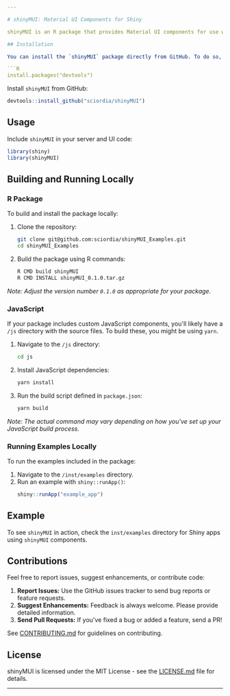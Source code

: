 ```yaml
---

# shinyMUI: Material UI Components for Shiny

shinyMUI is an R package that provides Material UI components for use within Shiny applications. This package allows you to create more engaging and visually appealing user interfaces by leveraging the Material Design system.

## Installation

You can install the `shinyMUI` package directly from GitHub. To do so, you'll need the `devtools` package:

```R
install.packages("devtools")
```

Install `shinyMUI` from GitHub:

```R
devtools::install_github("sciordia/shinyMUI")
```

## Usage

Include `shinyMUI` in your server and UI code:

```R
library(shiny)
library(shinyMUI)
```

## Building and Running Locally

### R Package

To build and install the package locally:

1. Clone the repository:
   ```bash
   git clone git@github.com:sciordia/shinyMUI_Examples.git
   cd shinyMUI_Examples
   ```

2. Build the package using R commands:
   ```bash
   R CMD build shinyMUI
   R CMD INSTALL shinyMUI_0.1.0.tar.gz
   ```

*Note: Adjust the version number `0.1.0` as appropriate for your package.*

### JavaScript

If your package includes custom JavaScript components, you'll likely have a `/js` directory with the source files. To build these, you might be using `yarn`.

1. Navigate to the `/js` directory:
   ```bash
   cd js
   ```

2. Install JavaScript dependencies:
   ```bash
   yarn install
   ```

3. Run the build script defined in `package.json`:
   ```bash
   yarn build
   ```

*Note: The actual command may vary depending on how you've set up your JavaScript build process.*

### Running Examples Locally

To run the examples included in the package:

1. Navigate to the `/inst/examples` directory.
2. Run an example with `shiny::runApp()`:
   ```R
   shiny::runApp("example_app")
   ```

## Example

To see `shinyMUI` in action, check the `inst/examples` directory for Shiny apps using `shinyMUI` components.

## Contributions

Feel free to report issues, suggest enhancements, or contribute code:

1. **Report Issues:** Use the GitHub issues tracker to send bug reports or feature requests.
2. **Suggest Enhancements:** Feedback is always welcome. Please provide detailed information.
3. **Send Pull Requests:** If you've fixed a bug or added a feature, send a PR!

See [CONTRIBUTING.md](CONTRIBUTING.md) for guidelines on contributing.

## License

shinyMUI is licensed under the MIT License - see the [LICENSE.md](LICENSE.md) file for details.

---
```

